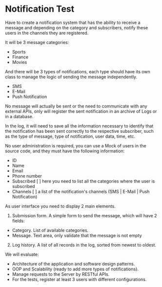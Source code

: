 # Notification Test

Have to create a notification system that has the ability to receive a message and depending on the category and subscribers, notify these users in the channels they are registered.

It will be 3 message categories:
* Sports
* Finance
* Movies

And there will be 3 types of notifications, each type should have its own class to manage the logic of sending the message independently.
* SMS
* E-Mail
* Push Notification


No message will actually be sent or the need to communicate with any external APIs, only will register the sent notification in an archive of Logs or in a database.

In the log, it will need to save all the information necessary to identify that the notification has been sent correctly to the respective subscriber, such as the type of message, type of notification, user data, time, etc.

No user administration is required, you can use a Mock of users in the source code, and they must have the following information:

* ID
* Name
* Email
* Phone number
* Subscribed [ ] here you need to list all the categories where the user is subscribed
* Channels [ ] a list of the notification's channels (SMS | E-Mail | Push Notification)

As user interface you need to display 2 main elements.

1. Submission form. A simple form to send the message, which will have 2 fields:
 * Category. List of available categories.
 * Message. Text area, only validate that the message is not empty
2. Log history. A list of all records in the log, sorted from newest to oldest.

We will evaluate:
* Architecture of the application and software design patterns.
* OOP and Scalability (ready to add more types of notifications). 
* Manage requests to the Server by RESTful APIs.
* For the tests, register at least 3 users with different configurations.